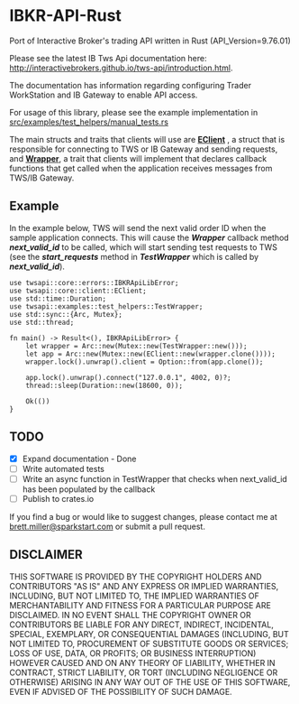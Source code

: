 # IBKR-API-Rust

Port of Interactive Broker's trading API written in Rust (API_Version=9.76.01)

Please see the latest IB Tws Api documentation here: <http://interactivebrokers.github.io/tws-api/introduction.html>.

The documentation has information regarding configuring Trader WorkStation and IB Gateway to enable API access.

For usage of this library, please see the example implementation in [src/examples/test_helpers/manual_tests.rs](src/bin/manual_tests.rs)

The main structs and traits that clients will use are [**EClient**](src/core/client.rs) , a struct that is responsible for
connecting to TWS or IB Gateway and sending requests,  and [**Wrapper**](src/core/wrapper.rs), a trait that clients will implement that declares callback functions
that get called when the application receives messages from TWS/IB Gateway.

## Example

In the example below, TWS will send the next valid order ID when the sample application connects. This will cause the ***Wrapper*** callback method
***next_valid_id*** to be called, which will start sending test requests to TWS (see the
***start_requests*** method in ***TestWrapper*** which is called by ***next_valid_id***).

```rust, no_run
use twsapi::core::errors::IBKRApiLibError;
use twsapi::core::client::EClient;
use std::time::Duration;
use twsapi::examples::test_helpers::TestWrapper;
use std::sync::{Arc, Mutex};
use std::thread;

fn main() -> Result<(), IBKRApiLibError> {
    let wrapper = Arc::new(Mutex::new(TestWrapper::new()));
    let app = Arc::new(Mutex::new(EClient::new(wrapper.clone())));
    wrapper.lock().unwrap().client = Option::from(app.clone());

    app.lock().unwrap().connect("127.0.0.1", 4002, 0)?;
    thread::sleep(Duration::new(18600, 0));

    Ok(())
}
```

## TODO

- [X] Expand documentation - Done
- [ ] Write automated tests
- [ ] Write an async function in TestWrapper that checks when next_valid_id has been populated by the callback
- [ ] Publish to crates.io

If you find a bug or would like to suggest changes, please contact me at brett.miller@sparkstart.com or submit a pull
request.

## DISCLAIMER

THIS SOFTWARE IS PROVIDED BY THE COPYRIGHT HOLDERS AND CONTRIBUTORS "AS IS" AND ANY EXPRESS OR IMPLIED WARRANTIES, INCLUDING, BUT NOT LIMITED TO, THE IMPLIED WARRANTIES OF MERCHANTABILITY AND FITNESS FOR A PARTICULAR PURPOSE ARE DISCLAIMED. IN NO EVENT SHALL THE COPYRIGHT OWNER OR CONTRIBUTORS BE LIABLE FOR ANY DIRECT, INDIRECT, INCIDENTAL, SPECIAL, EXEMPLARY, OR CONSEQUENTIAL DAMAGES (INCLUDING, BUT NOT LIMITED TO, PROCUREMENT OF SUBSTITUTE GOODS OR SERVICES; LOSS OF USE, DATA, OR PROFITS; OR BUSINESS INTERRUPTION) HOWEVER CAUSED AND ON ANY THEORY OF LIABILITY, WHETHER IN CONTRACT, STRICT LIABILITY, OR TORT (INCLUDING NEGLIGENCE OR OTHERWISE) ARISING IN ANY WAY OUT OF THE USE OF THIS SOFTWARE, EVEN IF ADVISED OF THE POSSIBILITY OF SUCH DAMAGE.
